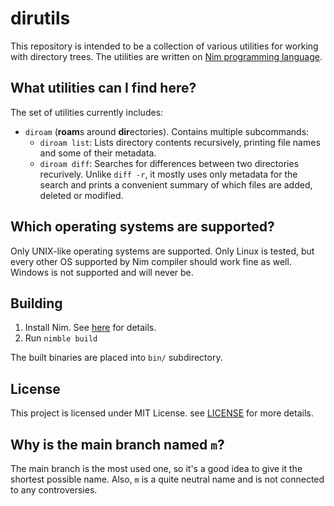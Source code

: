 # dirutils

This repository is intended to be a collection of various utilities for working with directory
trees. The utilities are written on [Nim programming language](https://nim-lang.org/).

## What utilities can I find here?

The set of utilities currently includes:
- `diroam` (**roam**s around **dir**ectories). Contains multiple subcommands:
  - `diroam list`: Lists directory contents recursively, printing file names and some of their
    metadata.
  - `diroam diff`: Searches for differences between two directories recurively. Unlike `diff -r`,
    it mostly uses only metadata for the search and prints a convenient summary of which files are
    added, deleted or modified.

## Which operating systems are supported?

Only UNIX-like operating systems are supported. Only Linux is tested, but every other OS supported
by Nim compiler should work fine as well. Windows is not supported and will never be.

## Building

1. Install Nim. See [here](https://nim-lang.org/install.html) for details.
2. Run `nimble build`

The built binaries are placed into `bin/` subdirectory.

## License

This project is licensed under MIT License. see [LICENSE](LICENSE) for more details.

## Why is the main branch named `m`?

The main branch is the most used one, so it's a good idea to give it the shortest possible name.
Also, `m` is a quite neutral name and is not connected to any controversies.
